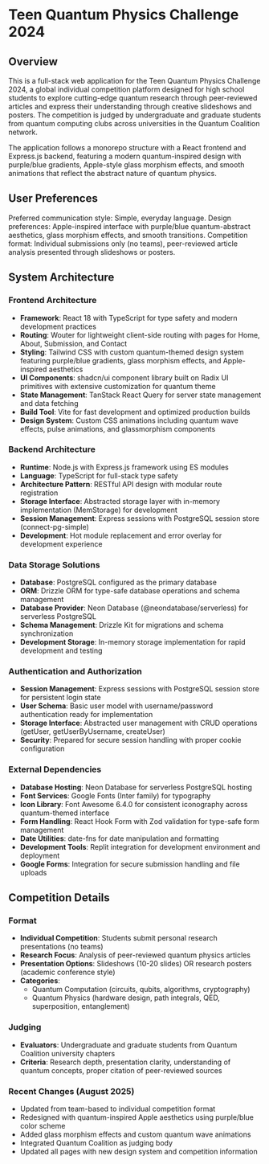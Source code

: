 # Teen Quantum Physics Challenge 2024

## Overview

This is a full-stack web application for the Teen Quantum Physics Challenge 2024, a global individual competition platform designed for high school students to explore cutting-edge quantum research through peer-reviewed articles and express their understanding through creative slideshows and posters. The competition is judged by undergraduate and graduate students from quantum computing clubs across universities in the Quantum Coalition network.

The application follows a monorepo structure with a React frontend and Express.js backend, featuring a modern quantum-inspired design with purple/blue gradients, Apple-style glass morphism effects, and smooth animations that reflect the abstract nature of quantum physics.

## User Preferences

Preferred communication style: Simple, everyday language.
Design preferences: Apple-inspired interface with purple/blue quantum-abstract aesthetics, glass morphism effects, and smooth transitions.
Competition format: Individual submissions only (no teams), peer-reviewed article analysis presented through slideshows or posters.

## System Architecture

### Frontend Architecture
- **Framework**: React 18 with TypeScript for type safety and modern development practices
- **Routing**: Wouter for lightweight client-side routing with pages for Home, About, Submission, and Contact
- **Styling**: Tailwind CSS with custom quantum-themed design system featuring purple/blue gradients, glass morphism effects, and Apple-inspired aesthetics
- **UI Components**: shadcn/ui component library built on Radix UI primitives with extensive customization for quantum theme
- **State Management**: TanStack React Query for server state management and data fetching
- **Build Tool**: Vite for fast development and optimized production builds
- **Design System**: Custom CSS animations including quantum wave effects, pulse animations, and glassmorphism components

### Backend Architecture
- **Runtime**: Node.js with Express.js framework using ES modules
- **Language**: TypeScript for full-stack type safety
- **Architecture Pattern**: RESTful API design with modular route registration
- **Storage Interface**: Abstracted storage layer with in-memory implementation (MemStorage) for development
- **Session Management**: Express sessions with PostgreSQL session store (connect-pg-simple)
- **Development**: Hot module replacement and error overlay for development experience

### Data Storage Solutions
- **Database**: PostgreSQL configured as the primary database
- **ORM**: Drizzle ORM for type-safe database operations and schema management
- **Database Provider**: Neon Database (@neondatabase/serverless) for serverless PostgreSQL
- **Schema Management**: Drizzle Kit for migrations and schema synchronization
- **Development Storage**: In-memory storage implementation for rapid development and testing

### Authentication and Authorization
- **Session Management**: Express sessions with PostgreSQL session store for persistent login state
- **User Schema**: Basic user model with username/password authentication ready for implementation
- **Storage Interface**: Abstracted user management with CRUD operations (getUser, getUserByUsername, createUser)
- **Security**: Prepared for secure session handling with proper cookie configuration

### External Dependencies
- **Database Hosting**: Neon Database for serverless PostgreSQL hosting
- **Font Services**: Google Fonts (Inter family) for typography
- **Icon Library**: Font Awesome 6.4.0 for consistent iconography across quantum-themed interface
- **Form Handling**: React Hook Form with Zod validation for type-safe form management
- **Date Utilities**: date-fns for date manipulation and formatting
- **Development Tools**: Replit integration for development environment and deployment
- **Google Forms**: Integration for secure submission handling and file uploads

## Competition Details

### Format
- **Individual Competition**: Students submit personal research presentations (no teams)
- **Research Focus**: Analysis of peer-reviewed quantum physics articles
- **Presentation Options**: Slideshows (10-20 slides) OR research posters (academic conference style)
- **Categories**: 
  - Quantum Computation (circuits, qubits, algorithms, cryptography)
  - Quantum Physics (hardware design, path integrals, QED, superposition, entanglement)

### Judging
- **Evaluators**: Undergraduate and graduate students from Quantum Coalition university chapters
- **Criteria**: Research depth, presentation clarity, understanding of quantum concepts, proper citation of peer-reviewed sources

### Recent Changes (August 2025)
- Updated from team-based to individual competition format
- Redesigned with quantum-inspired Apple aesthetics using purple/blue color scheme
- Added glass morphism effects and custom quantum wave animations
- Integrated Quantum Coalition as judging body
- Updated all pages with new design system and competition information